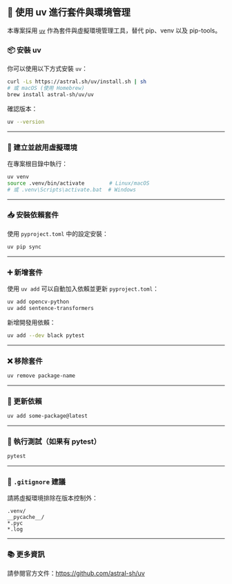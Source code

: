 ## 🔧 使用 uv 進行套件與環境管理

本專案採用 [`uv`](https://github.com/astral-sh/uv) 作為套件與虛擬環境管理工具，替代 pip、venv 以及 pip-tools。

### 📦 安裝 uv

你可以使用以下方式安裝 `uv`：

```bash
curl -Ls https://astral.sh/uv/install.sh | sh
# 或 macOS (使用 Homebrew)
brew install astral-sh/uv/uv
```

確認版本：

```bash
uv --version
```

---

### 🚀 建立並啟用虛擬環境

在專案根目錄中執行：

```bash
uv venv
source .venv/bin/activate        # Linux/macOS
# 或 .venv\Scripts\activate.bat  # Windows
```

---

### 📥 安裝依賴套件

使用 `pyproject.toml` 中的設定安裝：

```bash
uv pip sync
```

---

### ➕ 新增套件

使用 `uv add` 可以自動加入依賴並更新 `pyproject.toml`：

```bash
uv add opencv-python
uv add sentence-transformers
```

新增開發用依賴：

```bash
uv add --dev black pytest
```

---

### ❌ 移除套件

```bash
uv remove package-name
```

---

### 🔄 更新依賴

```bash
uv add some-package@latest
```

---

### 🧪 執行測試（如果有 pytest）

```bash
pytest
```

---

### 📁 `.gitignore` 建議

請將虛擬環境排除在版本控制外：

```
.venv/
__pycache__/
*.pyc
*.log
```

---

### 📚 更多資訊

請參閱官方文件：https://github.com/astral-sh/uv
